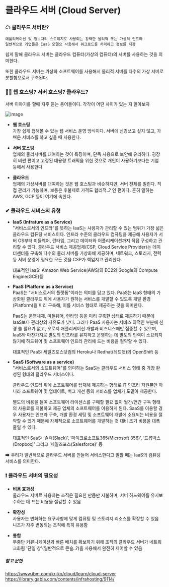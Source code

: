 # 클라우드 서버 (Cloud Server)
### ☁ 클라우드 서버란?

```
애플리케이션 및 정보처리 스토리지로 사용되는 강력한 물리적 또는 가상의 인프라
일반적으로 기업들은 IaaS 모델으 사용해서 워크로드를 처리하고 정보를 저장
```

쉽게 말해 클라우드 서버는 클라우드 컴퓨터(가상의 컴퓨터)의 서버를 사용하는 것을 의미한다.

또한 클라우드 서버는 가상화 소프트웨어를 사용해서 물리적 서버를 다수의 가상 서버로 분할함으로서 구축된다.

### 🤷‍♂️ 웹 호스팅? 서버 호스팅? 클라우드?

서버 이야기를 할때 자주 듣는 용어들이다.
각각이 어떤 차이가 있는 지 알아보자

![image](https://user-images.githubusercontent.com/55613591/160395838-8867d5bc-7544-48da-ad1e-f6e7a2e2c6d9.png)

* **웹 호스팅**   
  가장 쉽게 접해볼 수 있는 웹 서비스 운영 방식이다.
  서버에 신경쓰고 싶지 않고, 가벼운 서비스를 하고 싶을 때 사용한다.

* **서버 호스팅**   
  업체의 물리서버를 대여하는 것이 특징이며, 단독 사용으로 보안에 유리하다.
  굉장히 비싼 편이고 고정된 대용량 트래픽을 위한 것으로 개인이 사용하기보다는 기업 등에서 사용한다.

* **클라우드**   
  업체의 가상서버를 대여하는 것은 웹 호스팅과 비슷하지만, 서버 전체를 빌린다.
  직접 관리가 가능하며, 보통은 후불제로 가격도 합리적..? 인 편이다.
  흔히 말하는 AWS, GCP 등이 여기에 속한다.
  
### ✔ 클라우드 서비스의 유형

* **IaaS (Infrature as a Service)**   
  "서비스로서의 인프라"를 뜻하는 IaaS는 사용자가 관리할 수 있는 범위가 가장 넓은 클라우드 컴퓨팅 서비스이다.
  인프라 수준의 클라우드 컴퓨팅을 제공해 사용자가 서버 OS부터 미들웨어, 런타임, 그리고 데이터와 어플리케이션까지 직접 구성하고 관리할 수 있다.
  클라우드 서비스 제공업체(CSP, Cloud Service Provider)는 데이터센터를 구축해 다수의 물리 서버를 가상화해 제공하며, 
  네트워크, 스토리지, 전력 등 서버 운영에 필요한 모든 것을 CSP가 책임지고 관리한다.

  대표적인 IaaS: Amazon Web Service(AWS)의 EC2와 Google의 Compute Engine(GCE)등
  
* **PaaS (Platform as a Service)**   
  PaaS는 "서비스로서의 플랫폼"이라는 의미를 담고 있다.
  PaaS는 IaaS 형태의 가상화된 클라우드 위에 사용자가 원하는 서비스를 개발할 수 있도록 개발 환경(Platform)을 미리 구축해, 이를 서비스 형태로 제공하는 것을 의미한다.

  PaaS는 운영체제, 미들웨어, 런타임 등을 미리 구축한 상태로 제공하기 때문에 IaaS보다 관리상의 자유도가 낮다.
  그러나 PaaS 사용자는 서비스 외적인 부분에 신경 쓸 필요가 없고, 오로지 애플리케이션 개발과 비즈니스에만 집중할 수 있으며, 
  IaaS와 마찬가지로 별도의 인프라를 유지하고 운영하는 데 별도의 인력이 소요되지 않기에 하드웨어 및 소프트웨어 인프라 관리에 드는 비용을 절약할 수 있다.

  대표적인 PaaS: 세일즈포스닷컴의 Heroku나 Redhat(레드햇)의 OpenShift 등
  
* **SaaS (Software as a service)**   
  "서비스로서의 소프트웨어"를 의미하는 SaaS는 클라우드 서비스 형태 중 가장 완성된 형태의 클라우드 서비스이다. 

  클라우드 인프라 위에 소프트웨어를 탑재해 제공하는 형태로 IT 인프라 자원뿐만 아니라 소프트웨어 및 업데이트, 버그 개선 등의 서비스를 업체가 도맡아 제공한다.

  별도의 비용을 들여 소프트웨어 라이센스를 구매할 필요 없이 월간/연간 구독 형태의 사용료를 지불하고 제공 업체의 소프트웨어를 이용하게 된다.
  SaaS를 이용할 경우 사용자는 인프라 구축, 개발 환경 세팅 및 소프트웨어 개발에 소요되는 비용을 절약할 수 있기 때문에
  자체적으로 소프트웨어를 개발하는 것 대비 초기 비용을 대폭 줄일 수 있다.

  대표적인 SaaS: ‘슬랙(Slack)’, ‘마이크로소프트365(Microsoft 356)’, ‘드롭박스(Dropbox)’ 그리고 ‘세일즈포스(Salesforce)’ 등
  
➡ 우리가 일반적으로 클라우드 서버를 만들어 서비스한다고 말할 때는 IaaS의 컴퓨팅 서비스를 의미한다.

### ❗ 클라우드 서버의 필요성

* **비용 효과성**   
  클라우드 서버르 사용하는 조직은 필요한 만큼만 지불하며, 서버 하드웨어를 유지보수하는 데 드는 비용을 절감할 수 있음
  
* **확장성**   
  사용자는 변화하는 요구사항에 맞게 컴퓨팅 및 스토리지 리소스를 확장할 수 있음
  니즈가 자주 변동되는 조직에 특히 유용함
  
* **통합**   
  무중단 커뮤니케이션과 빠른 배치를 확보하기 위해 조직의 클라우드 서버가 네트워크화됨
  '단일 창'(일반적으로 콘솔..?)을 사용해서 완전히 제어할 수 있음
  
##### 참고 문헌
https://www.ibm.com/kr-ko/cloud/learn/cloud-server   
https://library.gabia.com/contents/infrahosting/9114/
  
